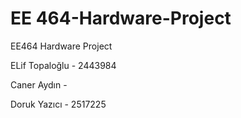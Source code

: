 # EE 464-Hardware-Project
EE464 Hardware Project

ELif Topaloğlu - 2443984

Caner Aydın -

Doruk Yazıcı - 2517225
